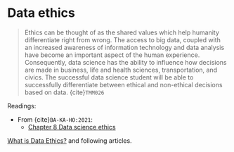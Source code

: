 # Data ethics

> Ethics can be thought of as the shared values which help humanity differentiate right from wrong. The access to big data, coupled with an increased awareness of information technology and data analysis have become an important aspect of the human experience. Consequently, data science has the ability to influence how decisions are made in business, life and health sciences, transportation, and civics. The successful data science student will be able to successfully differentiate between ethical and non-ethical decisions based on data.
  {cite}`TMM026`

Readings:
* From {cite}`BA-KA-HO:2021`:
  - [Chapter 8 Data science ethics](https://mdsr-book.github.io/mdsr2e/ch-ethics.html)

[What is Data Ethics?](https://royalsocietypublishing.org/doi/full/10.1098/rsta.2016.0360) and following articles.
